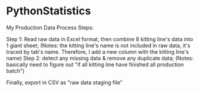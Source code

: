 # PythonStatistics

My Production Data Process Steps:

Step 1: Read raw data in Excel format, then combine 8 kitting line's data into 1 giant sheet;
(Notes: the kitting line's name is not included in raw data, it's traced by tab's name. Therefore, I add a new column with the kitting line's name)
Step 2: detect any missing data & remove any duplicate data;
(Notes: basically need to figure out "if all kitting line have finished all production batch")




Finally, export in CSV as "raw data staging file"